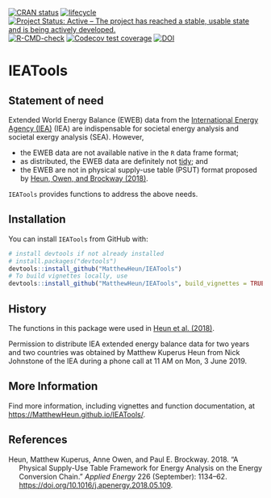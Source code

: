 
<!-- README.md is generated from README.Rmd. Please edit README.Rmd -->

[![CRAN
status](https://www.r-pkg.org/badges/version/IEATools)](https://cran.r-project.org/package=IEATools)
[![lifecycle](https://img.shields.io/badge/lifecycle-stable-brightgreen.svg)](https://www.tidyverse.org/lifecycle/#stable)
[![Project Status: Active – The project has reached a stable, usable
state and is being actively
developed.](https://www.repostatus.org/badges/latest/active.svg)](https://www.repostatus.org/#active)
[![R-CMD-check](https://github.com/MatthewHeun/IEATools/workflows/R-CMD-check/badge.svg)](https://github.com/MatthewHeun/IEATools/actions)
[![Codecov test
coverage](https://codecov.io/gh/MatthewHeun/IEATools/branch/master/graph/badge.svg)](https://codecov.io/gh/MatthewHeun/IEATools?branch=master)
[![DOI](https://zenodo.org/badge/DOI/10.5281/zenodo.5086371.svg)](https://doi.org/10.5281/zenodo.5086371)

# IEATools

## Statement of need

Extended World Energy Balance (EWEB) data from the [International Energy
Agency (IEA)](http://www.iea.org) (IEA) are indispensable for societal
energy analysis and societal exergy analysis (SEA). However,

- the EWEB data are not available native in the `R` data frame format;
- as distributed, the EWEB data are definitely not
  [tidy](http://vita.had.co.nz/papers/tidy-data.pdf); and
- the EWEB are not in physical supply-use table (PSUT) format proposed
  by [Heun, Owen, and Brockway
  (2018)](https://doi.org/10.1016/j.apenergy.2018.05.109).

`IEATools` provides functions to address the above needs.

## Installation

<!-- You can install a recent development version of `IEATools` from github with: -->

You can install `IEATools` from GitHub with:

``` r
# install devtools if not already installed
# install.packages("devtools")
devtools::install_github("MatthewHeun/IEATools")
# To build vignettes locally, use
devtools::install_github("MatthewHeun/IEATools", build_vignettes = TRUE)
```

## History

The functions in this package were used in [Heun et al.
(2018)](https://doi.org/10.1016/j.apenergy.2018.05.109).

Permission to distribute IEA extended energy balance data for two years
and two countries was obtained by Matthew Kuperus Heun from Nick
Johnstone of the IEA during a phone call at 11 AM on Mon, 3 June 2019.

## More Information

Find more information, including vignettes and function documentation,
at <https://MatthewHeun.github.io/IEATools/>.

## References

<div id="refs" class="references csl-bib-body hanging-indent"
entry-spacing="0">

<div id="ref-Heun:2018" class="csl-entry">

Heun, Matthew Kuperus, Anne Owen, and Paul E. Brockway. 2018. “A
Physical Supply-Use Table Framework for Energy Analysis on the Energy
Conversion Chain.” *Applied Energy* 226 (September): 1134–62.
<https://doi.org/10.1016/j.apenergy.2018.05.109>.

</div>

</div>
